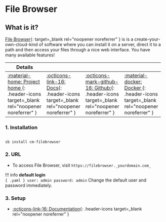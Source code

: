 # File Browser

## What is it?

[File Browser](https://filebrowser.org/){: target=_blank rel="noopener noreferrer" } is is a create-your-own-cloud-kind of software where you can install it on a server, direct it to a path and then access your files through a nice web interface. You have many available features!

| Details     |             |             |             |
|-------------|-------------|-------------|-------------|
| [:material-home: Project home ](https://filebrowser.org/){: .header-icons target=_blank rel="noopener noreferrer" } | [:octicons-link-16: Docs](https://filebrowser.org/features){: .header-icons target=_blank rel="noopener noreferrer" } | [:octicons-mark-github-16: Github:](https://github.com/filebrowser/filebrowser){: .header-icons target=_blank rel="noopener noreferrer" } | [:material-docker: Docker ](https://hub.docker.com/r/filebrowser/filebrowser){: .header-icons target=_blank rel="noopener noreferrer" }|

### 1. Installation

``` shell

sb install cm-filebrowser

```

### 2. URL

- To access File Browser, visit `https://filebrowser._yourdomain.com_`

!!! info
    **default login** <br />
    ``` { .yaml }
        user: admin
    password: admin
    ```
    Change the default user and password immediately.
### 3. Setup

- [:octicons-link-16: Documentation](https://filebrowser.org/features){: .header-icons target=_blank rel="noopener noreferrer" }
